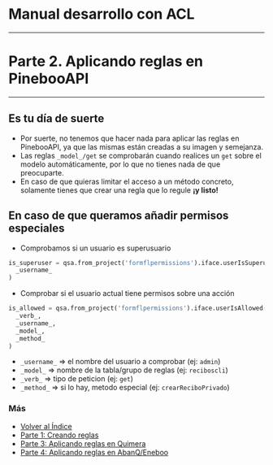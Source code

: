 # Manual desarrollo con ACL

---

# Parte 2. Aplicando reglas en PinebooAPI

---

## Es tu día de suerte

- Por suerte, no tenemos que hacer nada para aplicar las reglas en PinebooAPI, ya que las mismas están creadas a su imagen y semejanza.
- Las reglas `_model_/get` se comprobarán cuando realices un `get` sobre el modelo automáticamente, por lo que no tienes nada de que preocuparte.
- En caso de que quieras limitar el acceso a un método concreto, solamente tienes que crear una regla que lo regule **¡y listo!**

## En caso de que queramos añadir permisos especiales

- Comprobamos si un usuario es superusuario

```python
is_superuser = qsa.from_project('formflpermissions').iface.userIsSuperuser(
  _username_
)
```

- Comprobar si el usuario actual tiene permisos sobre una acción

```python
is_allowed = qsa.from_project('formflpermissions').iface.userIsAllowed(
  _verb_,
  _username_,
  _model_,
  _method_
)
```

- `_username_` => el nombre del usuario a comprobar (ej: `admin`)
- `_model_` => nombre de la tabla/grupo de reglas (ej: `reciboscli`)
- `_verb_` => tipo de peticion (ej: `get`)
- `_method_` => si lo hay, metodo especial (ej: `crearReciboPrivado`)

### Más

- [Volver al Índice](./index.md)
- [Parte 1: Creando reglas](./createRules.md)
- [Parte 3: Aplicando reglas en Quimera](./quimera.md)
- [Parte 4: Aplicando reglas en AbanQ/Eneboo](./abanq.md)
